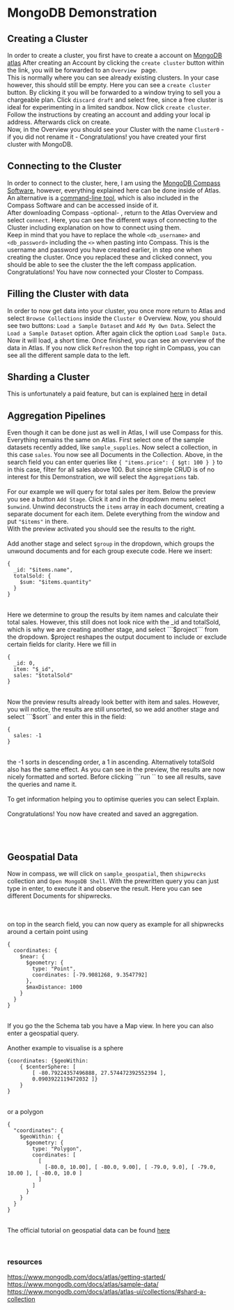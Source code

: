 # MongoDB Demonstration

## Creating a Cluster
In order to create a cluster, you first have to create a account on [MongoDB atlas](https://www.mongodb.com/products/platform/atlas-database)
After creating an Account by clicking the ```create cluster``` button within the link, you will be forwarded to an ```Overview ``` page. 
</br>
This is normally where you can see already existing clusters. In your case however, this should still be empty. Here you can see a ```create cluster``` button. By clicking it you will be forwarded to a window trying to sell you a chargeable plan. Click ```discard draft``` and select free, since a free cluster is ideal for experimenting in a limited sandbox. Now click ```create cluster```.
</br>
Follow the instructions by creating an account and adding your local ip address. Afterwards click on create.
</br>
Now, in the Overview you should see your Cluster with the name ```Cluster0``` - if you did not rename it - 
Congratulations! you have created your first cluster with MongoDB.

## Connecting to the Cluster

In order to connect to the cluster, here, I am using the [MongoDB Compass Software](https://www.mongodb.com/try/download/compass), however, everything explained here can be done inside of Atlas. </br>
An alternative is a [command-line tool](https://www.mongodb.com/try/download/database-tools), which is also included in the Compass Software and can be accessed inside of it. </br>
After downloading Compass -optional- , return to the Atlas Overview and select ```connect```. Here, you can see the different ways of connecting to the Cluster including explanation on how to connect using them. </br>
Keep in mind that you have to replace the whole ``` <db_username> ``` and ``` <db_password> ``` including the ```<>``` when pasting into Compass. This is the username and password you have created earlier, in step one when creating the cluster. Once you replaced these and clicked connect, you should be able to see the cluster the the left compass application. Congratulations! You have now connected your Closter to Compass.  </br>

## Filling the Cluster with data
In order to now get data into your cluster, you once more return to Atlas and select ``` Browse Collections ``` inside the ```Cluster 0``` Overview. Now, you should see two buttons: ``` Load a Sample Dataset ``` and ``` Add My Own Data ```. 
Select the ``` Load a Sample Dataset ``` option. After again click the option ```Load Sample Data```. Now it will load, a short time. Once finished, you can see an overview of the data in Atlas. If you now click ```Refresh```on the top right in Compass, you can see all the different sample data to the left. 


## Sharding a Cluster
This is unfortunately a paid feature, but can is explained [here](https://www.mongodb.com/docs/manual/tutorial/deploy-shard-cluster/#enable-sharding-for-a-database) in detail

## Aggregation Pipelines
Even though it can be done just as well in Atlas, I will use Compass for this. Everything remains the same on Atlas. 
First select one of the sample datasets recently added, like ```sample_supplies```. Now select a collection, in this case ```sales```. You now see all Documents in the Collection. Above, in the search field you can enter queries like ```{ "items.price": { $gt: 100 } }``` to in this case, filter for all sales above 100. But since simple CRUD is of no interest for this Demonstration, we will select the ```Aggregations``` tab.
</br></br>
For our example we will query for total sales per item.
 Below the preview you see a button ``Add Stage``. 
 Click it and in the dropdown menu select ```$unwind```. 
 Unwind deconstructs the `items` array in each document, creating a separate document for each item.
 Delete everything from the window and put ```"$items"``` in there. </br>
 With the preview activated you should see the results to the right. 
</br></br>
Add another stage and select ```$group``` in the dropdown, which groups the unwound documents and for each group execute code. Here we insert:</br>

```
{
  _id: "$items.name",
  totalSold: {
    $sum: "$items.quantity"
  }
}
```
</br>
Here we determine to group the results by item names and calculate their total sales. However, this still does not look nice with the _id and totalSold, which is why we are creating another stage, and select ```$project``` from the dropdown. $project reshapes the output document to include or exclude certain fields for clarity. Here we fill in </br>

```
{
  _id: 0,
  item: "$_id",
  sales: "$totalSold"
}
```
</br>
Now the preview results already look better with item and sales. 
However, you will notice, the results are still unsorted, so we add another stage and select ```$sort`` and enter this in the field:</br>

```
{
  sales: -1
}
```
</br>
the -1 sorts in descending order, a 1 in ascending. Alternatively totalSold also has the same effect.  As you can see in the preview, the results are now nicely formatted and sorted. Before clicking ```run `` to see all results, save the queries and name it. 
</br></br>
To get information helping you to optimise queries you can select Explain.
</br></br>
Congratulations! You now have created and saved an aggregation.

</br></br>
## Geospatial Data

Now in compass, we will click on ```sample_geospatial```, then ```shipwrecks``` collection and ```Open MongoDB Shell```.
With the prewritten query you can just type in enter, to execute it and observe the result. Here you can see different Documents for shipwrecks.</br></br></br>

on top in the search field, you can now query as example for all shipwrecks around a certain point using </br>

```
{
  coordinates: {
    $near: {
      $geometry: {
        type: "Point",
        coordinates: [-79.9081268, 9.3547792]
      },
      $maxDistance: 1000
    }
  }
}
```

</br>If you go the the Schema tab you have a Map view. In here you can also enter a geospatial query. 
</br></br>
Another example to visualise is a sphere </br>
```
{coordinates: {$geoWithin:
    { $centerSphere: [ 
        [ -80.79224357496888, 27.574472392552394 ], 
        0.0903922119472032 ]}
    }
} 
```

</br>or a polygon</br>

```
{
  "coordinates": {
    $geoWithin: {
      $geometry: {
        type: "Polygon",
        coordinates: [
          [
            [-80.0, 10.00], [ -80.0, 9.00], [ -79.0, 9.0], [ -79.0, 10.00 ], [ -80.0, 10.0 ]
          ]
        ]
      }
    }
  }
}
```
</br>The official tutorial on geospatial data can be found [here](https://www.mongodb.com/docs/manual/geospatial-queries/)

</br>

### resources
https://www.mongodb.com/docs/atlas/getting-started/ </br>
https://www.mongodb.com/docs/atlas/sample-data/  </br>
https://www.mongodb.com/docs/atlas/atlas-ui/collections/#shard-a-collection  </br>

